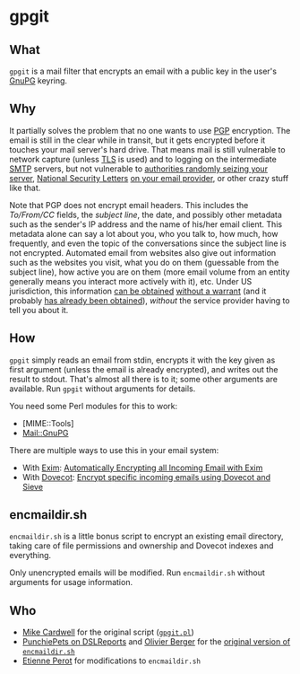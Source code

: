 gpgit
=====

What
----
`gpgit` is a mail filter that encrypts an email with a public key in the user's [GnuPG] keyring.

Why
---
It partially solves the problem that no one wants to use [PGP] encryption. The email is still in the clear while in transit, but it gets encrypted before it touches your mail server's hard drive. That means mail is still vulnerable to network capture (unless [TLS] is used) and to logging on the intermediate [SMTP] servers, but not vulnerable to [authorities randomly seizing your server][Riseup server seizure], [National Security Letters][National Security Letter] [on your email provider][Jacob Appelbaum email seizure], or other crazy stuff like that.

Note that PGP does not encrypt email headers. This includes the *To/From/CC* fields, the *subject line*, the date, and possibly other metadata such as the sender's IP address and the name of his/her email client. This metadata alone can say a lot about you, who you talk to, how much, how frequently, and even the topic of the conversations since the subject line is not encrypted. Automated email from websites also give out information such as the websites you visit, what you do on them (guessable from the subject line), how active you are on them (more email volume from an entity generally means you interact more actively with it), etc. Under US jurisdiction, this information [can be obtained][Foreign Intelligence Surveillance Act of 1978 Amendments Act of 2008] [without a warrant][Smith v. Maryland] (and it probably [has already been obtained][Democracy Now - The government has a copy of most of your emails]), *without* the service provider having to tell you about it.

How
---
`gpgit` simply reads an email from stdin, encrypts it with the key given as first argument (unless the email is already encrypted), and writes out the result to stdout. That's almost all there is to it; some other arguments are available. Run `gpgit` without arguments for details.

You need some Perl modules for this to work:

* [MIME::Tools]
* [Mail::GnuPG]

There are multiple ways to use this in your email system:
* With [Exim]: [Automatically Encrypting all Incoming Email with Exim]
* With [Dovecot]: [Encrypt specific incoming emails using Dovecot and Sieve]

encmaildir.sh
-------------
`encmaildir.sh` is a little bonus script to encrypt an existing email directory, taking care of file permissions and ownership and Dovecot indexes and everything.

Only unencrypted emails will be modified. Run `encmaildir.sh` without arguments for usage information.

Who
---
* [Mike Cardwell] for the original script ([`gpgit.pl`][gpgit.pl])
* [PunchiePets on DSLReports] and [Olivier Berger] for the [original version of `encmaildir.sh`][original version of encmaildir.sh]
* [Etienne Perot] for modifications to `encmaildir.sh`

[GnuPG]: http://www.gnupg.org/
[PGP]: https://en.wikipedia.org/wiki/Pretty_Good_Privacy
[TLS]: https://en.wikipedia.org/wiki/Transport_Layer_Security
[SMTP]: https://en.wikipedia.org/wiki/Simple_Mail_Transfer_Protocol
[Riseup server seizure]: https://www.eff.org/deeplinks/2012/04/may-firstriseup-server-seizure-fbi-overreaches-yet-again
[National security letter]: https://en.wikipedia.org/wiki/National_security_letter
[Jacob Appelbaum email seizure]: http://online.wsj.com/article/SB10001424052970203476804576613284007315072.html
[Smith v. Maryland]: https://en.wikipedia.org/wiki/Smith_v._Maryland
[Foreign Intelligence Surveillance Act of 1978 Amendments Act of 2008]: https://en.wikipedia.org/wiki/Foreign_Intelligence_Surveillance_Act_of_1978_Amendments_Act_of_2008
[Democracy Now - The government has a copy of most of your emails]: http://www.democracynow.org/2012/4/20/whistleblower_the_nsa_is_lying_us
[MIME:Tools]: http://search.cpan.org/perldoc?MIME%3A%3ATools
[Mail::GnuPG]: http://search.cpan.org/perldoc?Mail%3A%3AGnuPG
[Exim]: http://www.exim.org/
[Automatically Encrypting all Incoming Email with Exim]: https://grepular.com/Automatically_Encrypting_all_Incoming_Email
[Dovecot]: http://www.dovecot.org/
[Encrypt specific incoming emails using Dovecot and Sieve]: https://perot.me/encrypt-specific-incoming-emails-using-dovecot-and-sieve
[Mike Cardwell]: https://grepular.com/
[gpgit.pl]: https://github.com/mikecardwell/gpgit/blob/master/gpgit.pl
[PunchiePets on DSLReports]: https://secure.dslreports.com/forum/r26276347-
[Olivier Berger]: https://github.com/olberger
[Etienne Perot]: https://perot.me/
[original version of encmaildir.sh]: https://github.com/olberger/gpgit/blob/master/encmaildir.sh
